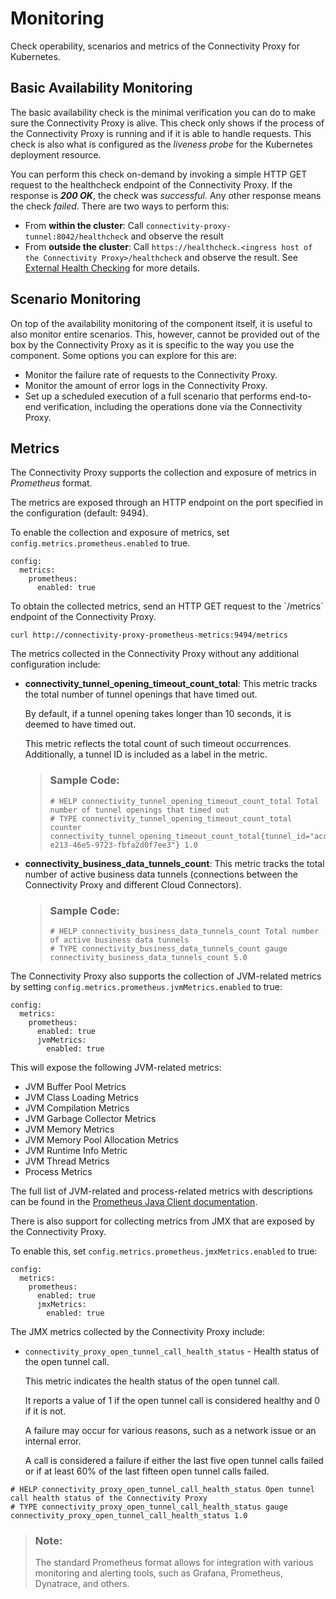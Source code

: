 <!-- loio0097891bffc54edeabe0b0dc1df71e0a -->

# Monitoring

Check operability, scenarios and metrics of the Connectivity Proxy for Kubernetes.



<a name="loio0097891bffc54edeabe0b0dc1df71e0a__section_ovn_rmm_1qb"/>

## Basic Availability Monitoring

The basic availability check is the minimal verification you can do to make sure the Connectivity Proxy is alive. This check only shows if the process of the Connectivity Proxy is running and if it is able to handle requests. This check is also what is configured as the *liveness probe* for the Kubernetes deployment resource.

You can perform this check on-demand by invoking a simple HTTP GET request to the healthcheck endpoint of the Connectivity Proxy. If the response is ***200 OK***, the check was *successful*. Any other response means the check *failed*. There are two ways to perform this:

-   From **within the cluster**: Call `connectivity-proxy-tunnel:8042/healthcheck` and observe the result
-   From **outside the cluster**: Call `https://healthcheck.<ingress host of the Connectivity Proxy>/healthcheck` and observe the result. See [External Health Checking](external-health-checking-5c75674.md) for more details.



<a name="loio0097891bffc54edeabe0b0dc1df71e0a__section_az4_rmm_1qb"/>

## Scenario Monitoring

On top of the availability monitoring of the component itself, it is useful to also monitor entire scenarios. This, however, cannot be provided out of the box by the Connectivity Proxy as it is specific to the way you use the component. Some options you can explore for this are:

-   Monitor the failure rate of requests to the Connectivity Proxy.
-   Monitor the amount of error logs in the Connectivity Proxy.
-   Set up a scheduled execution of a full scenario that performs end-to-end verification, including the operations done via the Connectivity Proxy.



<a name="loio0097891bffc54edeabe0b0dc1df71e0a__section_f1p_rmm_1qb"/>

## Metrics

The Connectivity Proxy supports the collection and exposure of metrics in *Prometheus* format.

The metrics are exposed through an HTTP endpoint on the port specified in the configuration \(default: 9494\).

To enable the collection and exposure of metrics, set `config.metrics.prometheus.enabled` to true.

```
config:
  metrics:
    prometheus:
      enabled: true
```

To obtain the collected metrics, send an HTTP GET request to the \`/metrics\` endpoint of the Connectivity Proxy.

```
curl http://connectivity-proxy-prometheus-metrics:9494/metrics
```

The metrics collected in the Connectivity Proxy without any additional configuration include:

-   **connectivity\_tunnel\_opening\_timeout\_count\_total**: This metric tracks the total number of tunnel openings that have timed out.

    By default, if a tunnel opening takes longer than 10 seconds, it is deemed to have timed out.

    This metric reflects the total count of such timeout occurrences. Additionally, a tunnel ID is included as a label in the metric.

    > ### Sample Code:  
    > ```
    > # HELP connectivity_tunnel_opening_timeout_count_total Total number of tunnel openings that timed out
    > # TYPE connectivity_tunnel_opening_timeout_count_total counter
    > connectivity_tunnel_opening_timeout_count_total{tunnel_id="account:///83039ea2-e213-46e5-9723-fbfa2d0f7ee3"} 1.0
    > ```


-   **connectivity\_business\_data\_tunnels\_count**: This metric tracks the total number of active business data tunnels \(connections between the Connectivity Proxy and different Cloud Connectors\).

    > ### Sample Code:  
    > ```
    > # HELP connectivity_business_data_tunnels_count Total number of active business data tunnels
    > # TYPE connectivity_business_data_tunnels_count gauge
    > connectivity_business_data_tunnels_count 5.0
    > ```


The Connectivity Proxy also supports the collection of JVM-related metrics by setting `config.metrics.prometheus.jvmMetrics.enabled` to true:

```
config:
  metrics:
    prometheus:
      enabled: true
      jvmMetrics:
        enabled: true
```

This will expose the following JVM-related metrics:

-   JVM Buffer Pool Metrics
-   JVM Class Loading Metrics
-   JVM Compilation Metrics
-   JVM Garbage Collector Metrics
-   JVM Memory Metrics
-   JVM Memory Pool Allocation Metrics
-   JVM Runtime Info Metric
-   JVM Thread Metrics
-   Process Metrics

The full list of JVM-related and process-related metrics with descriptions can be found in the [Prometheus Java Client documentation](https://prometheus.github.io/client_java/instrumentation/jvm/).

There is also support for collecting metrics from JMX that are exposed by the Connectivity Proxy.

To enable this, set `config.metrics.prometheus.jmxMetrics.enabled` to true:

```
config:
  metrics:
    prometheus:
      enabled: true
      jmxMetrics:
        enabled: true
```

The JMX metrics collected by the Connectivity Proxy include:

-   `connectivity_proxy_open_tunnel_call_health_status` - Health status of the open tunnel call.

    This metric indicates the health status of the open tunnel call.

    It reports a value of 1 if the open tunnel call is considered healthy and 0 if it is not.

    A failure may occur for various reasons, such as a network issue or an internal error.

    A call is considered a failure if either the last five open tunnel calls failed or if at least 60% of the last fifteen open tunnel calls failed.


```
# HELP connectivity_proxy_open_tunnel_call_health_status Open tunnel call health status of the Connectivity Proxy
# TYPE connectivity_proxy_open_tunnel_call_health_status gauge
connectivity_proxy_open_tunnel_call_health_status 1.0
```

> ### Note:  
> The standard Prometheus format allows for integration with various monitoring and alerting tools, such as Grafana, Prometheus, Dynatrace, and others.

